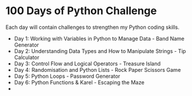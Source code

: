 # 100 Days of Python Challenge 
Each day will contain challenges to strengthen my Python coding skills. 

- Day 1: Working with Variables in Python to Manage Data - Band Name Generator
- Day 2: Understanding Data Types and How to Manipulate Strings - Tip Calculator
- Day 3: Control Flow and Logical Operators - Treasure Island
- Day 4: Randomisation and Python Lists - Rock Paper Scissors Game
- Day 5: Python Loops - Password Generator
- Day 6: Python Functions & Karel - Escaping the Maze
- 

